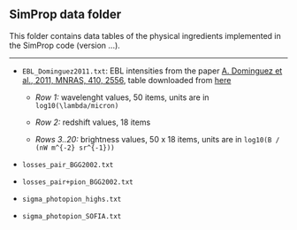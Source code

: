 ## SimProp data folder

This folder contains data tables of the physical ingredients implemented in the SimProp code (version ...).

---

- `EBL_Dominguez2011.txt`: EBL intensities from the paper [A. Dominguez et al., 2011, MNRAS, 410, 2556](https://ui.adsabs.harvard.edu/abs/2011MNRAS.410.2556D/abstract), table downloaded from [here](http://side.iaa.es/EBL/files/ebl_dominguez11.out)

   * *Row 1:* wavelenght values, 50 items, units are in `log10(\lambda/micron)`

   * *Row 2:* redshift values, 18 items

   * *Rows 3..20:* brightness values, 50 x 18 items, units are in `log10(B / (nW m^{-2} sr^{-1}))`

- `losses_pair_BGG2002.txt`

- `losses_pair+pion_BGG2002.txt`

- `sigma_photopion_highs.txt`

- `sigma_photopion_SOFIA.txt`
